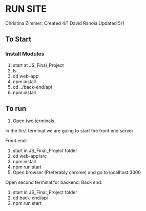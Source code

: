 # RUN SITE

Christina Zimmer:
Created 4/1
David Ranoia
Updated 5/1

## To Start

### Install Modules

1. start at JS_Final_Project
2. ls
3. cd web-app
4. npm install
5. cd ../back-end/api
6. npm install

## To run

1. Open two terminals.

In the first terminal we are going to start the front end server

Front end:

1. start in JS_Final_Project folder
2. cd web-app/src
3. npm install
3. npm run start
4. Open browser (Preferably chrome) and go to localhost:3000

Open second terminal for backend: Back end:

1. start in JS_Final_Project folder
2. cd back-end/api
3. npm run start
